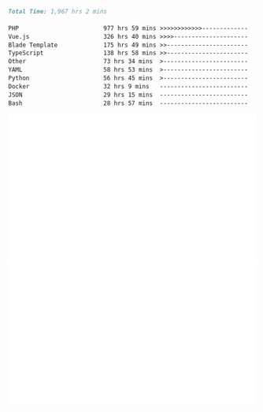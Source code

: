 <!--START_SECTION:waka-->

```markdown
Total Time: 1,967 hrs 2 mins

PHP                        977 hrs 59 mins >>>>>>>>>>>>-------------   47.93 %
Vue.js                     326 hrs 40 mins >>>>---------------------   16.01 %
Blade Template             175 hrs 49 mins >>-----------------------   08.62 %
TypeScript                 138 hrs 58 mins >>-----------------------   06.81 %
Other                      73 hrs 34 mins  >------------------------   03.61 %
YAML                       58 hrs 53 mins  >------------------------   02.89 %
Python                     56 hrs 45 mins  >------------------------   02.78 %
Docker                     32 hrs 9 mins   -------------------------   01.58 %
JSON                       29 hrs 15 mins  -------------------------   01.43 %
Bash                       28 hrs 57 mins  -------------------------   01.42 %
```

<!--END_SECTION:waka-->
<p align="center">
    <img src="https://raw.githubusercontent.com/rjp2525/rjp2525/output/generated/overview.svg">
    <img src="https://raw.githubusercontent.com/rjp2525/rjp2525/output/generated/languages.svg">
</p>
